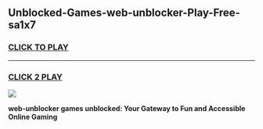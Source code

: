 
## Unblocked-Games-web-unblocker-Play-Free-sa1x7
<h3>
<a href="https://premium76.site?title=web-unblocker&ref=12A">CLICK TO PLAY</a></h3>
<hr>

<h3>
<a href="https://premium76.site?title=web-unblocker&ref=12A">CLICK 2 PLAY</a>
  
</h3>

<a href="https://premium76.site?title=web-unblocker&ref=12A"><img src="https://clearcache.store/games.png"></a>


**web-unblocker games unblocked: Your Gateway to Fun and Accessible Online Gaming**
